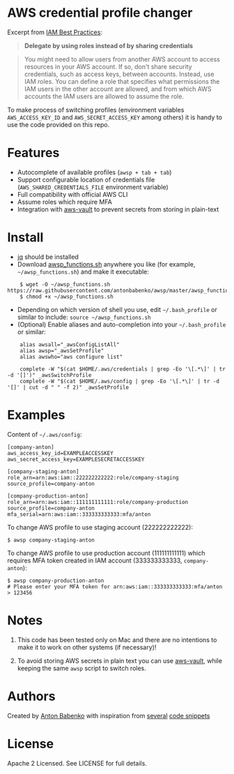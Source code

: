 # AWS credential profile changer

Excerpt from [IAM Best Practices](http://docs.aws.amazon.com/IAM/latest/UserGuide/best-practices.html#delegate-using-roles):

> **Delegate by using roles instead of by sharing credentials**
    
> You might need to allow users from another AWS account to access resources in your AWS account. If so, don't share security credentials, such as access keys, between accounts. Instead, use IAM roles. You can define a role that specifies what permissions the IAM users in the other account are allowed, and from which AWS accounts the IAM users are allowed to assume the role.

To make process of switching profiles (environment variables `AWS_ACCESS_KEY_ID` and `AWS_SECRET_ACCESS_KEY` among others) it is handy to use the code provided on this repo.

Features
========

* Autocomplete of available profiles (`awsp + tab + tab`)
* Support configurable location of credentials file (`AWS_SHARED_CREDENTIALS_FILE` environment variable)
* Full compatibility with official AWS CLI
* Assume roles which require MFA
* Integration with [aws-vault](https://github.com/99designs/aws-vault) to prevent secrets from storing in plain-text

Install
=======

* [jq](https://stedolan.github.io/jq/) should be installed
* Download [awsp_functions.sh](https://raw.githubusercontent.com/antonbabenko/awsp/master/awsp_functions.sh) anywhere you like (for example, `~/awsp_functions.sh`) and make it executable:

```
    $ wget -O ~/awsp_functions.sh https://raw.githubusercontent.com/antonbabenko/awsp/master/awsp_functions.sh
    $ chmod +x ~/awsp_functions.sh
   ```
   
* Depending on which version of shell you use, edit `~/.bash_profile` or similar to include: `source ~/awsp_functions.sh`
* (Optional) Enable aliases and auto-completion into your `~/.bash_profile` or similar:

```
    alias awsall="_awsConfigListAll"
    alias awsp="_awsSetProfile"
    alias awswho="aws configure list"

    complete -W "$(cat $HOME/.aws/credentials | grep -Eo '\[.*\]' | tr -d '[]')" _awsSwitchProfile
    complete -W "$(cat $HOME/.aws/config | grep -Eo '\[.*\]' | tr -d '[]' | cut -d " " -f 2)" _awsSetProfile
```

Examples
========

Content of `~/.aws/config`:
```
[company-anton]
aws_access_key_id=EXAMPLEACCESSKEY
aws_secret_access_key=EXAMPLESECRETACCESSKEY

[company-staging-anton]
role_arn=arn:aws:iam::222222222222:role/company-staging
source_profile=company-anton

[company-production-anton]
role_arn=arn:aws:iam::111111111111:role/company-production
source_profile=company-anton
mfa_serial=arn:aws:iam::333333333333:mfa/anton
```

To change AWS profile to use staging account (222222222222):

    $ awsp company-staging-anton
    
To change AWS profile to use production account (111111111111) which requires MFA token created in IAM account (333333333333, `company-anton`):

    $ awsp company-production-anton
    # Please enter your MFA token for arn:aws:iam::333333333333:mfa/anton
    > 123456
    
Notes
=====

1. This code has been tested only on Mac and there are no intentions to make it to work on other systems (if necessary)!

1. To avoid storing AWS secrets in plain text you can use [aws-vault](https://github.com/99designs/aws-vault), while keeping the same `awsp` script to switch roles.

Authors
=======

Created by [Anton Babenko](https://github.com/antonbabenko) with inspiration from [several](https://github.com/antonosmond/bash_profile/blob/master/.bash_profile) [code snippets](http://www.jayway.com/2015/09/25/aws-cli-profile-management-made-easy/)

License
=======

Apache 2 Licensed. See LICENSE for full details.
